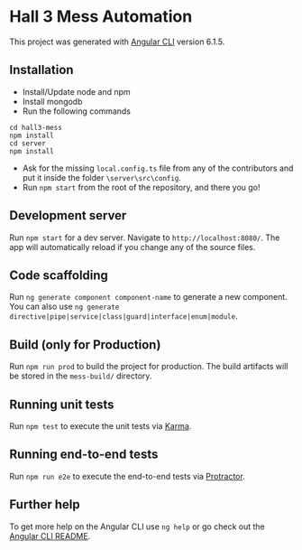 # Hall 3 Mess Automation

This project was generated with [Angular CLI](https://github.com/angular/angular-cli) version 6.1.5.

## Installation
- Install/Update node and npm
- Install mongodb
- Run the following commands
```git clone https://github.com/abdatta/hall3-mess.git
cd hall3-mess
npm install
cd server
npm install
```
- Ask for the missing `local.config.ts` file from any of the contributors and put it inside the folder `\server\src\config`.
- Run `npm start` from the root of the repository, and there you go!

## Development server

Run `npm start` for a dev server. Navigate to `http://localhost:8080/`. The app will automatically reload if you change any of the source files.

## Code scaffolding

Run `ng generate component component-name` to generate a new component. You can also use `ng generate directive|pipe|service|class|guard|interface|enum|module`.

## Build (only for Production)

Run `npm run prod` to build the project for production. The build artifacts will be stored in the `mess-build/` directory.

## Running unit tests

Run `npm test` to execute the unit tests via [Karma](https://karma-runner.github.io).

## Running end-to-end tests

Run `npm run e2e` to execute the end-to-end tests via [Protractor](http://www.protractortest.org/).

## Further help

To get more help on the Angular CLI use `ng help` or go check out the [Angular CLI README](https://github.com/angular/angular-cli/blob/master/README.md).
